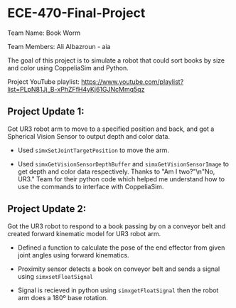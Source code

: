 # ECE-470-Final-Project
Team Name: Book Worm

Team Members: Ali Albazroun - aia

The goal of this project is to simulate a robot that could sort books by size and color using CoppeliaSim and Python.

Project YouTube playlist: https://www.youtube.com/playlist?list=PLpN81Jj_B-xPhZFfH4yKj61GJNcMmq5qz

## Project Update 1:
Got UR3 robot arm to move to a specified position and back, and got a Spherical Vision Sensor to output depth and color data.

- Used ```simxSetJointTargetPosition``` to move the arm.

- Used ```simxGetVisionSensorDepthBuffer``` and ```simxGetVisionSensorImage``` to get depth and color data respectively.
Thanks to
"Am I two?"\n"No, UR3." Team
for their python code which helped me understand how to use the commands to interface with CoppeliaSim.

## Project Update 2:
Got the UR3 robot to respond to a book passing by on a conveyor belt and created forward kinematic model for UR3 robot arm.

- Defined a function to calculate the pose of the end effector from given joint angles using forward kinematics.

- Proximity sensor detects a book on conveyor belt and sends a signal using ```simxsetFloatSignal``` 

- Signal is recieved in python using ```simxgetFloatSignal``` then the robot arm does a 180º base rotation.
